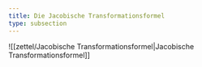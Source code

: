 ```yaml
---
title: Die Jacobische Transformationsformel
type: subsection
---
```


![[zettel/Jacobische Transformationsformel|Jacobische Transformationsformel]]